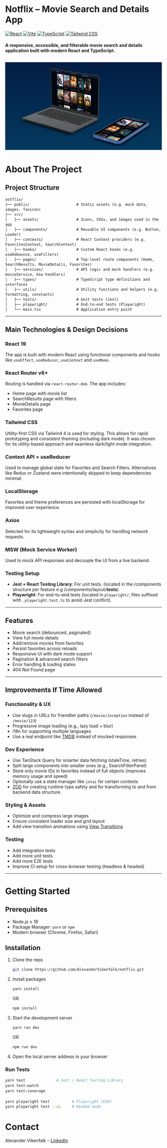 # Notflix – Movie Search and Details App
[![React](https://img.shields.io/badge/React-19-blue.svg)](https://reactjs.org/)
[![Vite](https://img.shields.io/badge/Vite-4.x-purple.svg)](https://vitejs.dev/)
[![TypeScript](https://img.shields.io/badge/TypeScript-5.x-blue.svg)](https://www.typescriptlang.org/)
[![Tailwind CSS](https://img.shields.io/badge/TailwindCSS-4.x-06b6d4.svg)](https://tailwindcss.com/)

#### A responsive, accessible, and filterable movie search and details application built with modern React and TypeScript.
![App screenshot](public/docs/mockup.png)
---
# About The Project
## Project Structure

```
notflix/
├── public/                     # Static assets (e.g. mock data, images, favicon)
├── src/
│   ├── assets/                 # Icons, SVGs, and images used in the app
│   ├── components/             # Reusable UI components (e.g. Button, Loader)
│   ├── contexts/               # React Context providers (e.g. FavoritesContext, SearchContext)
│   ├── hooks/                  # Custom React hooks (e.g. useDebounce, useFilters)
│   ├── pages/                  # Top-level route components (Home, SearchResults, MovieDetails, Favorites)
│   ├── services/               # API logic and mock handlers (e.g. movieService, msw handlers)
│   ├── types/                  # TypeScript type definitions and interfaces
│   ├── utils/                  # Utility functions and helpers (e.g. formatting, constants)
│   ├── tests/                  # Unit tests (Jest)
│   ├── playwright/             # End-to-end tests (Playwright)
│   └── main.tsx                # Application entry point
```
---

## Main Technologies & Design Decisions

### React 19
The app is built with modern React using functional components and hooks like `useEffect`, `useReducer`, `useContext` and `useMemo`.

### React Router v6+
Routing is handled via `react-router-dom`. The app includes:
- Home page with movie list
- SearchResults page with filters
- MovieDetails page
- Favorites page

### Tailwind CSS
Utility-first CSS via Tailwind 4 is used for styling. This allows for rapid prototyping and consistent theming (including dark mode).
It was chosen for its utility-based approach and seamless dark/light mode integration.

### Context API + useReducer
Used to manage global state for Favorites and Search Filters. Alternatives like Redux or Zustand were intentionally skipped to keep dependencies minimal.

### LocalStorage
Favorites and theme preferences are persisted with localStorage for improved user experience.

### Axios
Selected for its lightweight syntax and simplicity for handling network requests.

### MSW (Mock Service Worker)
Used to mock API responses and decouple the UI from a live backend.

### Testing Setup
- **Jest + React Testing Library**: For unit tests. (located in the /components structure per feature e.g /components/layout/__tests__)
- **Playwright**: For end-to-end tests (located in `playwright/`, files suffixed with `.playwright.test.ts` to avoid Jest conflict).

---

## Features

- Movie search (debounced, paginated)
- View full movie details
- Add/remove movies from favorites
- Persist favorites across reloads
- Responsive UI with dark mode support
- Pagination & advanced search filters
- Error handling & loading states
- 404 Not Found page

---

## Improvements If Time Allowed

### Functionality & UX

- Use slugs in URLs for friendlier paths (`/movie/inception` instead of `/movie/123`)
- Progressive image loading (e.g., lazy load + blur)
- i18n for supporting multiple languages
- Use a real endpoint like [TMDB](https://developer.themoviedb.org/docs/getting-started) instead of mocked responses

### Dev Experience

- Use TanStack Query for smarter data fetching (staleTime, retries)
- Split large components into smaller ones (e.g., SearchFilterPanel)
- Store only movie IDs in favorites instead of full objects (improves memory usage and speed)
- Optionally use a state manager like `jotai` for certain contexts
- [ZOD](https://zod.dev/) for creating runtime type safety and for transforming to and from backend data structure.

### Styling & Assets

- Optimize and compress large images
- Ensure consistent loader size and grid layout
- Add view transition animations using [View Transitions](https://css-tricks.com/toe-dipping-into-view-transitions/)

### Testing
- Add integration tests
- Add more unit tests 
- Add more E2E tests
- Improve CI setup for cross-browser testing (headless & headed)

---
# Getting Started
## Prerequisites
- Node.js ≥ 18
- Package Manager: `yarn` or `npm` 
- Modern browser (Chrome, Firefox, Safari)

## Installation
1. Clone the repo
   ```sh
   git clone https://github.com/AlexanderVikenfalk/notflix.git
   ```
2. Install packages
   ```sh
   yarn install
   ```
   OR
   ```sh
   npm install
   ```
3. Start the development server
   ```sh
   yarn run dev
   ```
   OR
   ```sh
   npm run dev
   ```
4. Open the local server address in your browser

### Run Tests

```bash
yarn test              # Jest / React Testing Library
yarn test:watch
yarn test:coverage

yarn playwright test          # Playwright (E2E)
yarn playwright test --ui     # Headed mode
```

# Contact
Alexander Vikenfalk – [LinkedIn](https://www.linkedin.com/in/alexander-vikenfalk/)